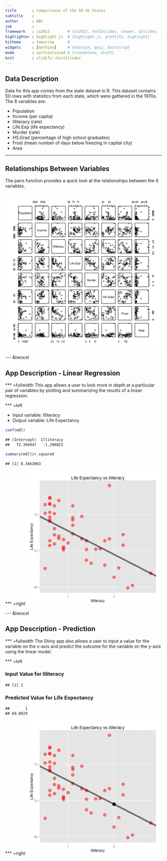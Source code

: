 ```yaml
---
title       : Comparisons of the 50 US States
subtitle    : 
author      : ABC
job         : 
framework   : io2012        # {io2012, html5slides, shower, dzslides, ...}
highlighter : highlight.js  # {highlight.js, prettify, highlight}
hitheme     : tomorrow      # 
widgets     : [mathjax]     # {mathjax, quiz, bootstrap}
mode        : selfcontained # {standalone, draft}
knit        : slidify::knit2slides
---
```


## Data Description

Data for this app comes from the state dataset in R. This dataset contains 50 rows
with statistics from each state, which were gathered in the 1970s. The 8 variables are:

* Population
* Income (per capita)
* Illiteracy (rate)
* Life.Exp (life expectancy)
* Murder (rate)
* HS.Grad (percentage of high school graduates)
* Frost (mean number of days below freezing in capital city)
* Area

---

## Relationships Between Variables

The pairs function provides a quick look at the relationships between the 8 variables.

<img src="assets/fig/unnamed-chunk-1-1.png" title="plot of chunk unnamed-chunk-1" alt="plot of chunk unnamed-chunk-1" style="display: block; margin: auto;" />

--- &twocol

## App Description - Linear Regression

*** =fullwidth
This app allows a user to look more in depth at a particular pair of variables by plotting and summarizing the results of a linear regression.

*** =left
* Input variable: Illiteracy
* Output variable: Life Expectancy


```r
coef(mdl)
```

```
## (Intercept)  Illiteracy 
##   72.394947   -1.296023
```

```r
summary(mdl)$r.squared
```

```
## [1] 0.3463063
```

*** =right
![plot of chunk unnamed-chunk-5](assets/fig/unnamed-chunk-5-1.png) 


--- &twocol

## App Description - Prediction

*** =fullwidth
The Shiny app also allows a user to input a value for the variable on the x-axis and predict the outcome for the variable on the y-axis using the linear model.

*** =left
### Input Value for Illiteracy

```
## [1] 2
```
### Predicted Value for Life Expectancy

```
##       1 
## 69.8029
```

*** =right
![plot of chunk unnamed-chunk-8](assets/fig/unnamed-chunk-8-1.png) 
